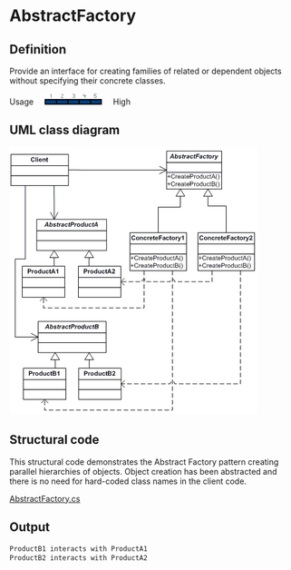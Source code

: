 # AbstractFactory

## Definition

Provide an interface for creating families of related or dependent objects without specifying their concrete classes.

Usage     ![Usage](../../docs/Pictures/DesignPatterns/Usage5.png)     High

## UML class diagram

![GitHub Logo](../../docs/Pictures/DesignPatterns/abstract.gif)

## Structural code

This structural code demonstrates the Abstract Factory pattern creating parallel hierarchies of objects. Object creation has been abstracted and there is no need for hard-coded class names in the client code.

[AbstractFactory.cs](./AbstractFactory.cs)

## Output

```
ProductB1 interacts with ProductA1
ProductB2 interacts with ProductA2
```
